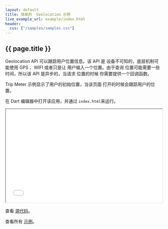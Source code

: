 ```yaml
---
layout: default
title: 简单的  Geolocation 示例
live_example_url: example/index.html
header:
  css: ["/samples/samples.css"]
---
```


## {{ page.title }}

Geolocation API 可以跟踪用户位置信息。该 API 是
设备不可知的，底层机制可能使用 GPS 、WIFI 或者只是让
用户输入一个位置。由于查询
位置可能需要一些时间，所以该 API 是异步的，当请求
位置的时候 你需要提供一个回调函数。

Trip Meter 示例显示了用户的初始位置，当该页面
打开的时候会跟踪用户的位置。

在 Dart 编辑器中打开该应用，并通过 `index.html`来运行。

<iframe class="running-app-frame"
        style="height:300px;width:100%;"
        src="{{page.live_example_url}}">
</iframe>

查看
[源代码](https://github.com/dart-lang/dart-samples/tree/master/web/html5/geolocation/trip_meter)。

查看所有 [示例](/samples/)。
